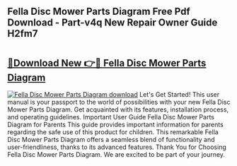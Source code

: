 ## Fella Disc Mower Parts Diagram Free Pdf Download - Part-v4q New Repair Owner Guide H2fm7

# <h2><a href="http://dfi10c.blite.top/?on=Fella+Disc+Mower+Parts+Diagram">🔗Download New 👉🔴 Fella Disc Mower Parts Diagram</a></h2>

[![Fella Disc Mower Parts Diagram download](https://i.imgur.com/lujVjoI.png)](http://dfi10c.blite.top/?on=Fella+Disc+Mower+Parts+Diagram)
Let's Get Started! This user manual is your passport to the world of possibilities with your new Fella Disc Mower Parts Diagram. Get acquainted with its features, installation process, and operating guidelines. Important User Guide Fella Disc Mower Parts Diagram for Parents This guide provides important information for parents regarding the safe use of this product for children. This remarkable Fella Disc Mower Parts Diagram offers a seamless blend of functionality and user-friendliness, thanks to its advanced features. Thank You for Choosing Fella Disc Mower Parts Diagram. We are excited to be part of your journey.
